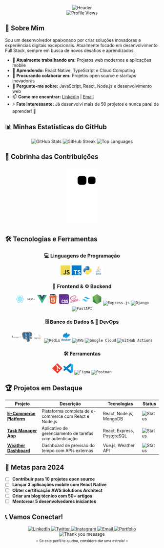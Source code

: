 <div align="center">
  <img src="https://capsule-render.vercel.app/api?type=waving&color=6366F1&height=200&section=header&text=Olá,%20eu%20sou%20Matheus!%20👋&fontSize=30&fontAlignY=35&animation=twinkling&fontColor=FFFFFF" alt="Header" />
</div>

<div align="center">
  <img src="https://komarev.com/ghpvc/?username=matheus489&style=flat-square&color=6366F1" alt="Profile Views" />
</div>

## 🚀 Sobre Mim

Sou um desenvolvedor apaixonado por criar soluções inovadoras e experiências digitais excepcionais. Atualmente focado em desenvolvimento Full Stack, sempre em busca de novos desafios e aprendizados.

- 🔭 **Atualmente trabalhando em:** Projetos web modernos e aplicações mobile
- 🌱 **Aprendendo:** React Native, TypeScript e Cloud Computing
- 👯 **Procurando colaborar em:** Projetos open source e startups inovadoras
- 💬 **Pergunte-me sobre:** JavaScript, React, Node.js e desenvolvimento web
- 📫 **Como me encontrar:** [LinkedIn](https://linkedin.com/in/seu-perfil) | [Email](mailto:seu-email@exemplo.com)
- ⚡ **Fato interessante:** Já desenvolvi mais de 50 projetos e nunca parei de aprender! 🚀

## 📊 Minhas Estatísticas do GitHub

<div align="center">
  <img src="https://github-readme-stats.vercel.app/api?username=matheus489&show_icons=true&theme=radical&hide_border=true&bg_color=0D1117&title_color=6366F1&icon_color=6366F1&text_color=FFFFFF" alt="GitHub Stats" />
  
  <img src="https://github-readme-streak-stats.herokuapp.com/?user=matheus489&theme=radical&hide_border=true&background=0D1117&stroke=6366F1&ring=6366F1&fire=6366F1&currStreakNum=FFFFFF&currStreakLabel=6366F1&sideNums=FFFFFF&sideLabels=FFFFFF&dates=FFFFFF" alt="GitHub Streak" />
  
  <img src="https://github-readme-stats.vercel.app/api/top-langs/?username=matheus489&layout=compact&theme=radical&hide_border=true&bg_color=0D1117&title_color=6366F1&text_color=FFFFFF" alt="Top Languages" />
</div>

## 🐍 Cobrinha das Contribuições

<div align="center">
  <img src="https://raw.githubusercontent.com/matheus489/matheus489/output/github-contribution-grid-snake-dark.svg" alt="Snake eating my contributions" />
</div>

## 🛠️ Tecnologias e Ferramentas

<div align="center">

### 💻 Linguagens de Programação
<code><img height="32" src="https://raw.githubusercontent.com/github/explore/80688e429a7d4ef2fca1e82350fe8e3517d3494d/topics/javascript/javascript.png" alt="Javascript"/></code>
<code><img height="32" src="https://raw.githubusercontent.com/github/explore/80688e429a7d4ef2fca1e82350fe8e3517d3494d/topics/typescript/typescript.png" alt="Typescript"/></code>
<code><img height="32" src="https://raw.githubusercontent.com/github/explore/80688e429a7d4ef2fca1e82350fe8e3517d3494d/topics/python/python.png" alt="Python"/></code>
<code><img height="32" src="https://raw.githubusercontent.com/github/explore/80688e429a7d4ef2fca1e82350fe8e3517d3494d/topics/java/java.png" alt="Java"/></code>

### 🎨 Frontend & ⚙️ Backend
<code><img height="32" src="https://raw.githubusercontent.com/github/explore/80688e429a7d4ef2fca1e82350fe8e3517d3494d/topics/react/react.png" alt="React"/></code>
<code><img height="32" src="https://raw.githubusercontent.com/github/explore/80688e429a7d4ef2fca1e82350fe8e3517d3494d/topics/nextjs/nextjs.png" alt="Next.js"/></code>
<code><img height="32" src="https://raw.githubusercontent.com/github/explore/80688e429a7d4ef2fca1e82350fe8e3517d3494d/topics/vue/vue.png" alt="Vue.js"/></code>
<code><img height="32" src="https://raw.githubusercontent.com/github/explore/80688e429a7d4ef2fca1e82350fe8e3517d3494d/topics/html/html.png" alt="HTML5"/></code>
<code><img height="32" src="https://raw.githubusercontent.com/github/explore/80688e429a7d4ef2fca1e82350fe8e3517d3494d/topics/css/css.png" alt="CSS"/></code>
<code><img height="32" src="https://raw.githubusercontent.com/github/explore/80688e429a7d4ef2fca1e82350fe8e3517d3494d/topics/sass/sass.png" alt="Sass"/></code>
<code><img height="32" src="https://raw.githubusercontent.com/github/explore/80688e429a7d4ef2fca1e82350fe8e3517d3494d/topics/tailwind/tailwind.png" alt="Tailwind CSS"/></code>
<code><img height="32" src="https://raw.githubusercontent.com/github/explore/80688e429a7d4ef2fca1e82350fe8e3517d3494d/topics/nodejs/nodejs.png" alt="Nodejs"/></code>
<code><img height="32" src="https://img.shields.io/badge/-Express.js-000000?style=for-the-badge&logo=express&logoColor=white" alt="Express.js"/></code>
<code><img height="32" src="https://img.shields.io/badge/-Django-092E20?style=for-the-badge&logo=django&logoColor=white" alt="Django"/></code>
<code><img height="32" src="https://img.shields.io/badge/-FastAPI-009688?style=for-the-badge&logo=fastapi&logoColor=white" alt="FastAPI"/></code>

### 🗄️ Banco de Dados & 🚀 DevOps
<code><img height="32" src="https://raw.githubusercontent.com/github/explore/80688e429a7d4ef2fca1e82350fe8e3517d3494d/topics/mongodb/mongodb.png" alt="MongoDB"/></code>
<code><img height="32" src="https://raw.githubusercontent.com/github/explore/80688e429a7d4ef2fca1e82350fe8e3517d3494d/topics/postgresql/postgresql.png" alt="PostegreSQL"/></code>
<code><img height="32" src="https://raw.githubusercontent.com/github/explore/80688e429a7d4ef2fca1e82350fe8e3517d3494d/topics/mysql/mysql.png" alt="MySQL"/></code>
<code><img height="32" src="https://img.shields.io/badge/-Redis-DC382D?style=for-the-badge&logo=redis&logoColor=white" alt="Redis"/></code>
<code><img height="32" src="https://raw.githubusercontent.com/github/explore/80688e429a7d4ef2fca1e82350fe8e3517d3494d/topics/docker/docker.png" alt="Docker"/></code>
<code><img height="32" src="https://img.shields.io/badge/-AWS-232F3E?style=for-the-badge&logo=amazon-aws&logoColor=white" alt="AWS"/></code>
<code><img height="32" src="https://img.shields.io/badge/-Google_Cloud-4285F4?style=for-the-badge&logo=google-cloud&logoColor=white" alt="Google Cloud"/></code>
<code><img height="32" src="https://img.shields.io/badge/-GitHub_Actions-2088FF?style=for-the-badge&logo=github-actions&logoColor=white" alt="GitHub Actions"/></code>

### 🛠️ Ferramentas
<code><img height="32" src="https://raw.githubusercontent.com/github/explore/80688e429a7d4ef2fca1e82350fe8e3517d3494d/topics/git/git.png" alt="Git"/></code>
<code><img height="32" src="https://raw.githubusercontent.com/github/explore/80688e429a7d4ef2fca1e82350fe8e3517d3494d/topics/visual-studio-code/visual-studio-code.png" alt="VS Code"/></code>
<code><img height="32" src="https://img.shields.io/badge/-Figma-F24E1E?style=for-the-badge&logo=figma&logoColor=white" alt="Figma"/></code>
<code><img height="32" src="https://img.shields.io/badge/-Postman-FF6C37?style=for-the-badge&logo=postman&logoColor=white" alt="Postman"/></code>

</div>

## 🏆 Projetos em Destaque

<div align="center">

| Projeto | Descrição | Tecnologias | Status |
|---------|-----------|-------------|--------|
| **[E-Commerce Platform](https://github.com/matheus489/ecommerce)** | Plataforma completa de e-commerce com React e Node.js | React, Node.js, MongoDB | ![Status](https://img.shields.io/badge/Status-Concluído-brightgreen) |
| **[Task Manager App](https://github.com/matheus489/task-manager)** | Aplicativo de gerenciamento de tarefas com autenticação | React, Express, PostgreSQL | ![Status](https://img.shields.io/badge/Status-Em_Desenvolvimento-orange) |
| **[Weather Dashboard](https://github.com/matheus489/weather-app)** | Dashboard de previsão do tempo com APIs externas | Vue.js, Weather API | ![Status](https://img.shields.io/badge/Status-Concluído-brightgreen) |

</div>

## 🎯 Metas para 2024

- [ ] **Contribuir para 10 projetos open source**
- [ ] **Lançar 3 aplicações mobile com React Native**
- [ ] **Obter certificação AWS Solutions Architect**
- [ ] **Criar um blog técnico com 50+ artigos**
- [ ] **Mentorear 5 desenvolvedores iniciantes**

## 📞 Vamos Conectar!

<div align="center">
  <a href="https://linkedin.com/in/seu-perfil" target="_blank">
    <img src="https://img.shields.io/badge/-LinkedIn-0077B5?style=for-the-badge&logo=linkedin&logoColor=white" alt="LinkedIn" />
  </a>
  <a href="https://twitter.com/seu-usuario" target="_blank">
    <img src="https://img.shields.io/badge/-Twitter-1DA1F2?style=for-the-badge&logo=twitter&logoColor=white" alt="Twitter" />
  </a>
  <a href="https://instagram.com/seu-usuario" target="_blank">
    <img src="https://img.shields.io/badge/-Instagram-E4405F?style=for-the-badge&logo=instagram&logoColor=white" alt="Instagram" />
  </a>
  <a href="mailto:seu-email@exemplo.com" target="_blank">
    <img src="https://img.shields.io/badge/-Email-D14836?style=for-the-badge&logo=gmail&logoColor=white" alt="Email" />
  </a>
  <a href="https://seu-site.com" target="_blank">
    <img src="https://img.shields.io/badge/-Portfolio-000000?style=for-the-badge&logo=About.me&logoColor=white" alt="Portfolio" />
  </a>
</div>

<div align="center">
  <img src="https://readme-typing-svg.herokuapp.com?font=Fira+Code&weight=500&size=20&pause=1000&color=6366F1&center=true&vCenter=true&width=435&lines=Obrigado+por+visitar+meu+perfil!+%F0%9F%98%8A;Vamos+criar+algo+incr%C3%ADvel+juntos!+%F0%9F%9A%80" alt="Thank you message" />
</div>

<div align="center">
  <sub>⭐ Se este perfil te ajudou, considere dar uma estrela! ⭐</sub>
</div>

